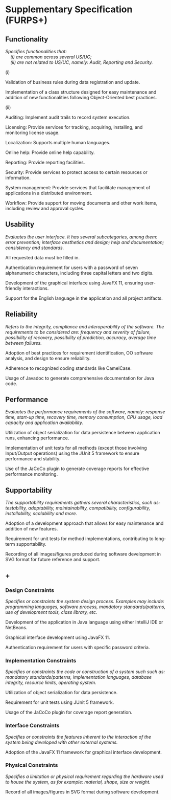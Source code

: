 # Supplementary Specification (FURPS+)

## Functionality

_Specifies functionalities that:  
&nbsp; &nbsp; (i) are common across several US/UC;  
&nbsp; &nbsp; (ii) are not related to US/UC, namely: Audit, Reporting and Security._

(i)

Validation of business rules during data registration and update.

Implementation of a class structure designed for easy maintenance and addition of new functionalities following Object-Oriented best practices.

(ii)

Auditing: Implement audit trails to record system execution.

Licensing: Provide services for tracking, acquiring, installing, and monitoring license usage.

Localization: Supports multiple human languages.

Online help: Provide online help capability.

Reporting: Provide reporting facilities.

Security: Provide services to protect access to certain resources or information.

System management: Provide services that facilitate management of applications in a distributed environment.

Workflow: Provide support for moving documents and other work items, including review and approval cycles.

## Usability

_Evaluates the user interface. It has several subcategories,
among them: error prevention; interface aesthetics and design; help and
documentation; consistency and standards._

All requested data must be filled in.

Authentication requirement for users with a password of seven alphanumeric characters, including three capital letters and two digits.

Development of the graphical interface using JavaFX 11, ensuring user-friendly interactions.

Support for the English language in the application and all project artifacts.

## Reliability

_Refers to the integrity, compliance and interoperability of the software. The requirements to be considered are: frequency and severity of failure, possibility of recovery, possibility of prediction, accuracy, average time between failures._

Adoption of best practices for requirement identification, OO software analysis, and design to ensure reliability.

Adherence to recognized coding standards like CamelCase.

Usage of Javadoc to generate comprehensive documentation for Java code.

## Performance

_Evaluates the performance requirements of the software, namely: response time, start-up time, recovery time, memory consumption, CPU usage, load capacity and application availability._

Utilization of object serialization for data persistence between application runs, enhancing performance.

Implementation of unit tests for all methods (except those involving Input/Output operations) using the JUnit 5 framework to ensure performance and stability.

Use of the JaCoCo plugin to generate coverage reports for effective performance monitoring.

## Supportability

_The supportability requirements gathers several characteristics, such as:
testability, adaptability, maintainability, compatibility,
configurability, installability, scalability and more._

Adoption of a development approach that allows for easy maintenance and addition of new features.

Requirement for unit tests for method implementations, contributing to long-term supportability.

Recording of all images/figures produced during software development in SVG format for future reference and support.


## +

### Design Constraints

_Specifies or constraints the system design process. Examples may include: programming languages, software process, mandatory standards/patterns, use of development tools, class library, etc._

Development of the application in Java language using either IntelliJ IDE or NetBeans.

Graphical interface development using JavaFX 11.

Authentication requirement for users with specific password criteria.

### Implementation Constraints

_Specifies or constraints the code or construction of a system such
such as: mandatory standards/patterns, implementation languages,
database integrity, resource limits, operating system._

Utilization of object serialization for data persistence.

Requirement for unit tests using JUnit 5 framework.

Usage of the JaCoCo plugin for coverage report generation.

### Interface Constraints

_Specifies or constraints the features inherent to the interaction of the
system being developed with other external systems._

Adoption of the JavaFX 11 framework for graphical interface development.

### Physical Constraints

_Specifies a limitation or physical requirement regarding the hardware used to house the system, as for example: material, shape, size or weight._

Record of all images/figures in SVG format during software development.